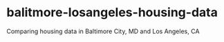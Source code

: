 # balitmore-losangeles-housing-data
Comparing housing data in Baltimore City, MD and Los Angeles, CA
